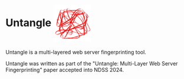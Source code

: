 # Untangle <img align="center" width="100" height="100" src="untangle-logo.png" />
Untangle is a multi-layered web server fingerprinting tool.

Untangle was written as part of the "Untangle: Multi-Layer Web Server Fingerprinting" paper accepted into NDSS 2024.

